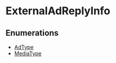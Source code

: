 # ExternalAdReplyInfo

## Enumerations

- [AdType](enumerations/AdType.md)
- [MediaType](enumerations/MediaType.md)
